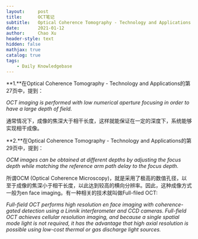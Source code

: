 ```yaml
---
layout:     post
title:      OCT笔记
subtitle:   Optical Coherence Tomography - Technology and Applications
date:       2021-01-12
author:     Chao Xu
header-style: text
hidden: false
mathjax: true
catalog: true
tags:
    - Daily Knowledgebase
---
```


**1.**在Optical Coherence Tomography - Technology and Applications的第27页中，提到：

*OCT imaging is performed with low numerical aperture focusing in order to have a large depth of field.*

通常情况下，成像的焦深大于相干长度，这样就能保证在一定的深度下，系统能够实现相干成像。

**2.**在Optical Coherence Tomography - Technology and Applications的第29页中，提到：

*OCM images can be obtained at different depths by adjusting the focus depth while matching the reference arm path delay to the focus depth.*

所谓OCM (Optical Coherence Microscopy)，就是采用了极高的数值孔径，以至于成像的焦深小于相干长度，以此达到较高的横向分辨率。因此，这种成像方式一般为en face imaging。有一种相关的技术就叫做Full-filed OCT:

*Full-field OCT performs high resolution en face imaging with coherence-gated detection using a Linnik interferometer and CCD cameras. Full-field OCT achieves cellular resolution imaging, and*
*because a single spatial mode light is not required, it has the advantage that high axial resolution is possible using low-cost thermal or gas discharge light sources.*